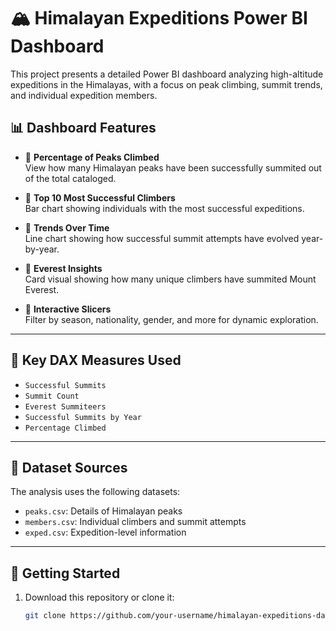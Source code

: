 # 🏔️ Himalayan Expeditions Power BI Dashboard

This project presents a detailed Power BI dashboard analyzing high-altitude expeditions in the Himalayas, with a focus on peak climbing, summit trends, and individual expedition members.

## 📊 Dashboard Features

- 🔹 **Percentage of Peaks Climbed**  
  View how many Himalayan peaks have been successfully summited out of the total cataloged.

- 🔹 **Top 10 Most Successful Climbers**  
  Bar chart showing individuals with the most successful expeditions.

- 🔹 **Trends Over Time**  
  Line chart showing how successful summit attempts have evolved year-by-year.

- 🔹 **Everest Insights**  
  Card visual showing how many unique climbers have summited Mount Everest.

- 🔹 **Interactive Slicers**  
  Filter by season, nationality, gender, and more for dynamic exploration.

---

## 🧠 Key DAX Measures Used

- `Successful Summits`
- `Summit Count`
- `Everest Summiteers`
- `Successful Summits by Year`
- `Percentage Climbed`

---

## 📁 Dataset Sources

The analysis uses the following datasets:
- `peaks.csv`: Details of Himalayan peaks
- `members.csv`: Individual climbers and summit attempts
- `exped.csv`: Expedition-level information

---

## 🚀 Getting Started

1. Download this repository or clone it:
   ```bash
   git clone https://github.com/your-username/himalayan-expeditions-dashboard.git
